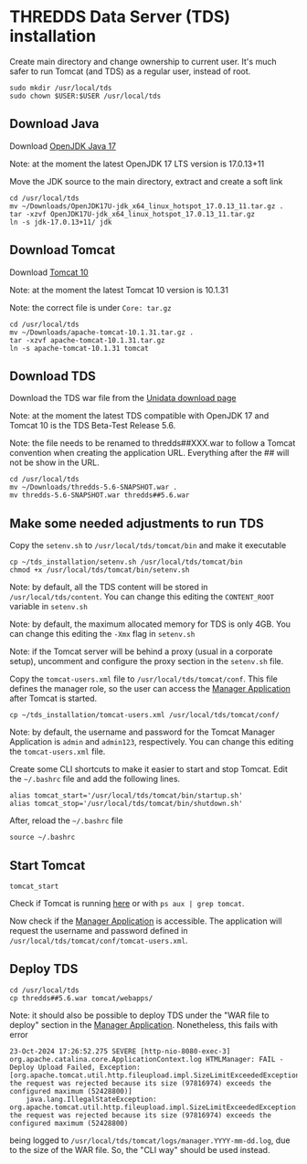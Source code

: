 # THREDDS Data Server (TDS) installation

Create main directory and change ownership to current user. It's much safer to run Tomcat (and TDS) as a regular user, instead of root.

```
sudo mkdir /usr/local/tds
sudo chown $USER:$USER /usr/local/tds
```

## Download Java

Download [OpenJDK Java 17](https://adoptium.net/temurin/releases/?os=linux&arch=x64&package=jdk&version=17)

Note: at the moment the latest OpenJDK 17 LTS version is 17.0.13+11

Move the JDK source to the main directory, extract and create a soft link

```
cd /usr/local/tds
mv ~/Downloads/OpenJDK17U-jdk_x64_linux_hotspot_17.0.13_11.tar.gz .
tar -xzvf OpenJDK17U-jdk_x64_linux_hotspot_17.0.13_11.tar.gz
ln -s jdk-17.0.13+11/ jdk
```

## Download Tomcat

Download [Tomcat 10](https://tomcat.apache.org/download-10.cgi)

Note: at the moment the latest Tomcat 10 version is 10.1.31

Note: the correct file is under `Core: tar.gz`

```
cd /usr/local/tds
mv ~/Downloads/apache-tomcat-10.1.31.tar.gz .
tar -xzvf apache-tomcat-10.1.31.tar.gz
ln -s apache-tomcat-10.1.31 tomcat
```

## Download TDS

Download the TDS war file from the [Unidata download page](https://downloads.unidata.ucar.edu/tds/)

Note: at the moment the latest TDS compatible with OpenJDK 17 and Tomcat 10 is the TDS Beta-Test Release 5.6.

Note: the file needs to be renamed to thredds##XXX.war to follow a Tomcat convention when creating the application URL. Everything after the ## will not be show in the URL.

```
cd /usr/local/tds
mv ~/Downloads/thredds-5.6-SNAPSHOT.war .
mv thredds-5.6-SNAPSHOT.war thredds##5.6.war
```

## Make some needed adjustments to run TDS

Copy the `setenv.sh` to `/usr/local/tds/tomcat/bin` and make it executable

```
cp ~/tds_installation/setenv.sh /usr/local/tds/tomcat/bin
chmod +x /usr/local/tds/tomcat/bin/setenv.sh
```

Note: by default, all the TDS content will be stored in `/usr/local/tds/content`. You can change this editing the `CONTENT_ROOT` variable in `setenv.sh`

Note: by default, the maximum allocated memory for TDS is only 4GB. You can change this editing the `-Xmx` flag in `setenv.sh`

Note: if the Tomcat server will be behind a proxy (usual in a corporate setup), uncomment and configure the proxy section in the `setenv.sh` file.

Copy the `tomcat-users.xml` file to `/usr/local/tds/tomcat/conf`. This file defines the manager role, so the user can access the [Manager Application](http://localhost:8080/manager/html/) after Tomcat is started.

```
cp ~/tds_installation/tomcat-users.xml /usr/local/tds/tomcat/conf/
```

Note: by default, the username and password for the Tomcat Manager Application is `admin` and `admin123`, respectively. You can change this editing the `tomcat-users.xml` file.

Create some CLI shortcuts to make it easier to start and stop Tomcat. Edit the `~/.bashrc` file and add the following lines.

```
alias tomcat_start='/usr/local/tds/tomcat/bin/startup.sh'
alias tomcat_stop='/usr/local/tds/tomcat/bin/shutdown.sh'
```

After, reload the `~/.bashrc` file

```
source ~/.bashrc
```

## Start Tomcat

```
tomcat_start
```

Check if Tomcat is running [here](http://localhost:8080/) or with `ps aux | grep tomcat`.

Now check if the [Manager Application](http://localhost:8080/manager/html/) is accessible.  The application will request the username and password defined in `/usr/local/tds/tomcat/conf/tomcat-users.xml`.

## Deploy TDS

```
cd /usr/local/tds
cp thredds##5.6.war tomcat/webapps/
```

Note: it should also be possible to deploy TDS under the "WAR file to deploy" section in the [Manager Application](http://localhost:8080/manager/html/). Nonetheless, this fails with error

```
23-Oct-2024 17:26:52.275 SEVERE [http-nio-8080-exec-3] org.apache.catalina.core.ApplicationContext.log HTMLManager: FAIL - Deploy Upload Failed, Exception: [org.apache.tomcat.util.http.fileupload.impl.SizeLimitExceededException: the request was rejected because its size (97816974) exceeds the configured maximum (52428800)]
	java.lang.IllegalStateException: org.apache.tomcat.util.http.fileupload.impl.SizeLimitExceededException: the request was rejected because its size (97816974) exceeds the configured maximum (52428800)
```

being logged to `/usr/local/tds/tomcat/logs/manager.YYYY-mm-dd.log`, due to the size of the WAR file. So, the "CLI way" should be used instead.















